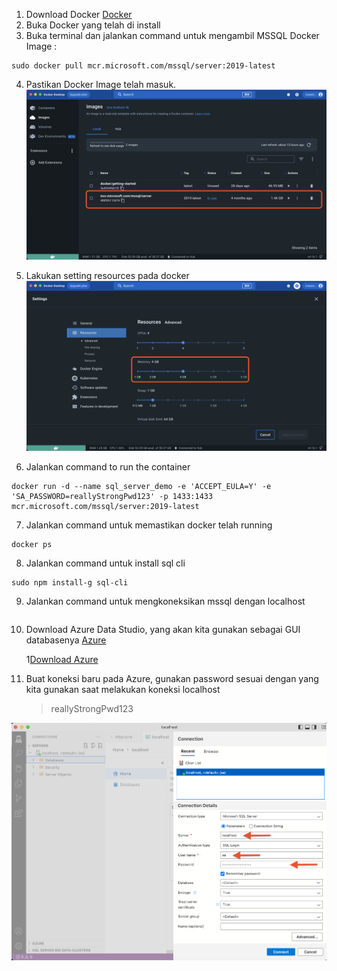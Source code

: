 1. Download Docker [Docker](https://www.docker.com/products/docker-desktop/)
2. Buka Docker yang telah di install
3. Buka terminal dan jalankan command untuk mengambil MSSQL Docker Image :

```
sudo docker pull mcr.microsoft.com/mssql/server:2019-latest
```

4. Pastikan Docker Image telah masuk.
   ![Docker Image](/images/docker_image.png)

5. Lakukan setting resources pada docker
   ![Setting Resources](/images/setting_resources.png)

6. Jalankan command to run the container

```
docker run -d --name sql_server_demo -e 'ACCEPT_EULA=Y' -e 'SA_PASSWORD=reallyStrongPwd123' -p 1433:1433 mcr.microsoft.com/mssql/server:2019-latest
```

7. Jalankan command untuk memastikan docker telah running

```
docker ps
```

8. Jalankan command untuk install sql cli

```
sudo npm install-g sql-cli
```

9. Jalankan command untuk mengkoneksikan mssql dengan localhost

```mssql -u sa -p reallyStrongPwd123

```

10. Download Azure Data Studio, yang akan kita gunakan sebagai GUI databasenya
    [Azure](https://learn.microsoft.com/en-us/sql/azure-data-studio/download-azure-data-studio?view=sql-server-ver16)

    1[Download Azure](/images/azure_download.png)

11. Buat koneksi baru pada Azure, gunakan password sesuai dengan yang kita gunakan saat melakukan koneksi localhost
    > reallyStrongPwd123

![Azure Conections](/images/Azure_koneks.png)
